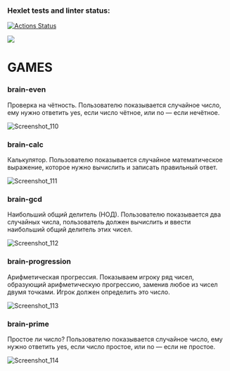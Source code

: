 ### Hexlet tests and linter status:
[![Actions Status](https://github.com/irwikk/frontend-project-44/actions/workflows/hexlet-check.yml/badge.svg)](https://github.com/irwikk/frontend-project-44/actions)

<a href="https://codeclimate.com/github/irwikk/frontend-project-44/maintainability"><img src="https://api.codeclimate.com/v1/badges/2d79ba04d78dc8cf4af9/maintainability" /></a>

# GAMES
### brain-even
Проверка на чётность. Пользователю показывается случайное число, ему нужно ответить yes, если число чётное, или no — если нечётное.

![Screenshot_110](https://github.com/user-attachments/assets/5c07a30e-850a-41d7-98ec-9507b53f92eb)


### brain-calc
Калькулятор. Пользователю показывается случайное математическое выражение, которое нужно вычислить и записать правильный ответ.

![Screenshot_111](https://github.com/user-attachments/assets/f0d5bf7e-2c9f-4714-8655-6514bf37ee1b)


### brain-gcd
Наибольший общий делитель (НОД). Пользователю показывается два случайных числа, пользователь должен вычислить и ввести наибольший общий делитель этих чисел.

![Screenshot_112](https://github.com/user-attachments/assets/bb3347c2-0e83-4303-9c1a-6adff977dfce)


### brain-progression
Арифметическая прогрессия. Показываем игроку ряд чисел, образующий арифметическую прогрессию, заменив любое из чисел двумя точками. Игрок должен определить это число.

![Screenshot_113](https://github.com/user-attachments/assets/b2526891-04ff-4cc6-b2ce-7a7f173b2479)


### brain-prime
Простое ли число? Пользователю показывается случайное число, ему нужно ответить yes, если число простое, или no — если не простое. 

![Screenshot_114](https://github.com/user-attachments/assets/e94d6e59-4135-43ea-8b10-b7d38425e150)

